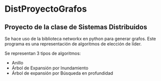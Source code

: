 # DistProyectoGrafos

<h2> Proyecto de la clase de Sistemas Distribuidos </h1>
<p>
  Se hace uso de la biblioteca networkx en python para generar grafos.
  Este programa es una representación de algoritmos de elección de líder.
</p>
<p>
  Se representan 3 tipos de algoritmos:
  <ul>
    <li>Anillo</li>
    <li>Árbol de Expansión por Inundamiento</li>
    <li>Árbol de expansión por Búsqueda en profundidad</li>
  </ul>
</p>
